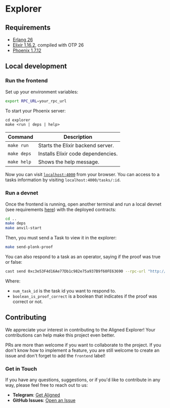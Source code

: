 # Explorer

## Requirements

- [Erlang 26](https://github.com/asdf-vm/asdf-erlang)
- [Elixir 1.16.2](https://elixir-ko.github.io/install.html), compiled with OTP 26
- [Phoenix 1.7.12](https://hexdocs.pm/phoenix/installation.html)

## Local development

### Run the frontend

Set up your environment variables:

```sh
export RPC_URL=your_rpc_url
```

To start your Phoenix server:

```makefile
cd explorer
make <run | deps | help>
```

| Command | Description |
| --- | --- |
| `make run` | Starts the Elixir backend server. |
| `make deps` | Installs Elixir code dependencies. |
| `make help` | Shows the help message. |

Now you can visit [`localhost:4000`](http://localhost:4000) from your browser.
You can access to a tasks information by visiting `localhost:4000/tasks/:id`.

### Run a devnet

Once the frontend is running, open another terminal and run a local devnet (see requirements [here](../README.md#Dependencies)) with the deployed contracts:

```bash
cd ..
make deps
make anvil-start
```

Then, you must send a Task to view it in the explorer:

```bash
make send-plonk-proof
```

You can also respond to a task as an operator, saying if the proof was true or false:

```bash
cast send 0xc3e53F4d16Ae77Db1c982e75a937B9f60FE63690 --rpc-url "http://localhost:8545" "respondToTask(uint64, bool)()" <num_task_id> <boolean_is_proof_correct> --private-key 0xac0974bec39a17e36ba4a6b4d238ff944bacb478cbed5efcae784d7bf4f2ff80
```

Where:

- `num_task_id` is the task id you want to respond to.
- `boolean_is_proof_correct` is a boolean that indicates if the proof was correct or not.

## Contributing

We appreciate your interest in contributing to the Aligned Explorer! Your contributions can help make this project even better.

PRs are more than welcome if you want to collaborate to the project. If you don't know how to implement a feature, you are still welcome to create an issue and don't forget to add the `frontend` label!

### Get in Touch

If you have any questions, suggestions, or if you'd like to contribute in any way, please feel free to reach out to us:

- **Telegram**: [Get Aligned](https://t.me/alignedlayer)
- **GitHub Issues**: [Open an Issue](https://github.com/yetanotherco/aligned_layer/labels/frontend)

